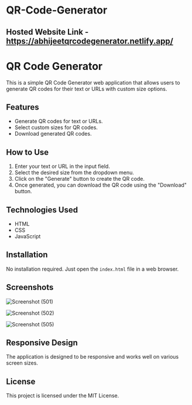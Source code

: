 # QR-Code-Generator

## Hosted Website Link - https://abhijeetqrcodegenerator.netlify.app/

# QR Code Generator

This is a simple QR Code Generator web application that allows users to generate QR codes for their text or URLs with custom size options.

## Features

- Generate QR codes for text or URLs.
- Select custom sizes for QR codes.
- Download generated QR codes.

## How to Use

1. Enter your text or URL in the input field.
2. Select the desired size from the dropdown menu.
3. Click on the "Generate" button to create the QR code.
4. Once generated, you can download the QR code using the "Download" button.

## Technologies Used

- HTML
- CSS
- JavaScript


## Installation

No installation required. Just open the `index.html` file in a web browser.

## Screenshots

![Screenshot (501)](https://github.com/AbhijeetKrMishra2/QR-Code-Generator/assets/139151966/2b889a4c-b854-4d2c-8dd8-9f94c469d5ae)

![Screenshot (502)](https://github.com/AbhijeetKrMishra2/QR-Code-Generator/assets/139151966/db38c726-52fb-468a-9679-725b181dc18a)

![Screenshot (505)](https://github.com/AbhijeetKrMishra2/QR-Code-Generator/assets/139151966/3e2ab883-f6e6-45f6-8318-06fd0b2ac633)


## Responsive Design

The application is designed to be responsive and works well on various screen sizes.

## License

This project is licensed under the MIT License.

